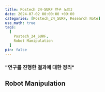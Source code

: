 ```yaml
---
title: Postech 24-SURF 연구 노트3
date: 2024-07-02 00:00:00 +09:00
categories: [Postech_24_SURF, Research Note]
use_math: true
tags:
  [
    Postech_24_SURF,
    Robot Manipulation
  ]
pin: false
---
```


### "연구를 진행한 결과에 대한 정리"
## Robot Manipulation
